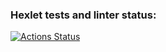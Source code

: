 ### Hexlet tests and linter status:
[![Actions Status](https://github.com/valentin-osadchii/java-project-71/actions/workflows/hexlet-check.yml/badge.svg)](https://github.com/valentin-osadchii/java-project-71/actions)